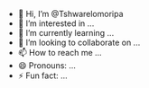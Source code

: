 - 👋 Hi, I’m @Tshwarelomoripa
- 👀 I’m interested in ...
- 🌱 I’m currently learning ...
- 💞️ I’m looking to collaborate on ...
- 📫 How to reach me ...
- 😄 Pronouns: ...
- ⚡ Fun fact: ...

<!---
Tshwarelomoripa/Tshwarelomoripa is a ✨ special ✨ repository because its `README.md` (this file) appears on your GitHub profile.
You can click the Preview link to take a look at your changes.
--->
